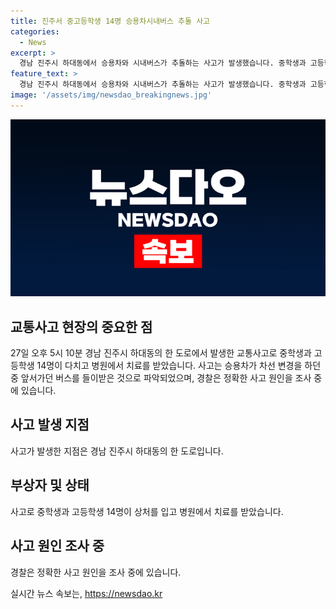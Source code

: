 ```yaml
---
title: 진주서 중고등학생 14명 승용차시내버스 추돌 사고
categories:
  - News
excerpt: >
  경남 진주시 하대동에서 승용차와 시내버스가 추돌하는 사고가 발생했습니다. 중학생과 고등학생 14명이 다쳐 병원에서 치료를 받았는데, 사고 원인은 승용차의 차선 변경 중에 발생했다고 합니다. 경찰은 원인을 조사 중입니다. (단어 수: 44)
feature_text: >
  경남 진주시 하대동에서 승용차와 시내버스가 추돌하는 사고가 발생했습니다. 중학생과 고등학생 14명이 다쳐 병원에서 치료를 받았는데, 사고 원인은 승용차의 차선 변경 중에 발생했다고 합니다. 경찰은 원인을 조사 중입니다. (단어 수: 44)
image: '/assets/img/newsdao_breakingnews.jpg'
---
```


<p><img src="/assets/img/newsdao_breakingnews.jpg" alt="pcversion 속보" /></p>

<h2 data-ke-size="size26">교통사고 현장의 중요한 점</h2>

<p data-ke-size="size16">27일 오후 5시 10분 경남 진주시 하대동의 한 도로에서 발생한 교통사고로 중학생과 고등학생 14명이 다치고 병원에서 치료를 받았습니다. 사고는 승용차가 차선 변경을 하던 중 앞서가던 버스를 들이받은 것으로 파악되었으며, 경찰은 정확한 사고 원인을 조사 중에 있습니다.</p>

<h2 data-ke-size="size26">사고 발생 지점</h2>

<p data-ke-size="size16">사고가 발생한 지점은 경남 진주시 하대동의 한 도로입니다.</p>

<h2 data-ke-size="size26">부상자 및 상태</h2>

<p data-ke-size="size16">사고로 중학생과 고등학생 14명이 상처를 입고 병원에서 치료를 받았습니다.</p>

<h2 data-ke-size="size26">사고 원인 조사 중</h2>

<p data-ke-size="size16">경찰은 정확한 사고 원인을 조사 중에 있습니다.</p>
실시간 뉴스 속보는, <a href="https://newsdao.kr" rel="dofollow">https://newsdao.kr</a>



